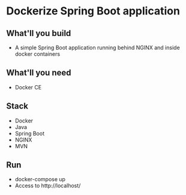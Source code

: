 # Dockerize Spring Boot application

## What'll you build
- A simple Spring Boot application running behind NGINX and inside docker containers 

## What'll you need
- Docker CE

## Stack
- Docker
- Java
- Spring Boot
- NGINX
- MVN

## Run
- docker-compose up
- Access to http://localhost/
